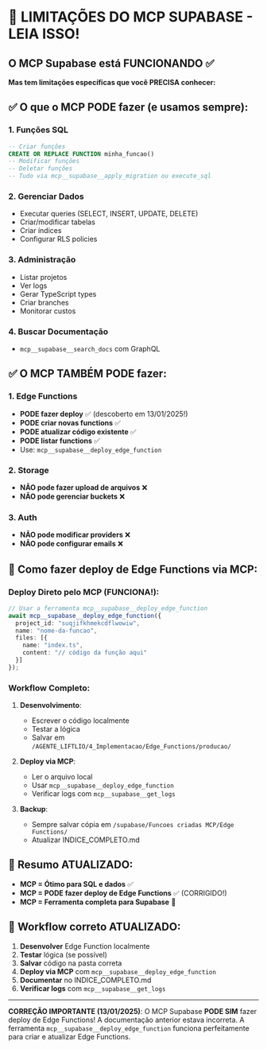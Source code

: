 # 🚨 LIMITAÇÕES DO MCP SUPABASE - LEIA ISSO!

## O MCP Supabase está FUNCIONANDO ✅

**Mas tem limitações específicas que você PRECISA conhecer:**

## ✅ O que o MCP PODE fazer (e usamos sempre):

### 1. Funções SQL
```sql
-- Criar funções
CREATE OR REPLACE FUNCTION minha_funcao()
-- Modificar funções
-- Deletar funções
-- Tudo via mcp__supabase__apply_migration ou execute_sql
```

### 2. Gerenciar Dados
- Executar queries (SELECT, INSERT, UPDATE, DELETE)
- Criar/modificar tabelas
- Criar índices
- Configurar RLS policies

### 3. Administração
- Listar projetos
- Ver logs
- Gerar TypeScript types
- Criar branches
- Monitorar custos

### 4. Buscar Documentação
- `mcp__supabase__search_docs` com GraphQL

## ✅ O MCP TAMBÉM PODE fazer:

### 1. Edge Functions
- **PODE fazer deploy** ✅ (descoberto em 13/01/2025!)
- **PODE criar novas functions** ✅
- **PODE atualizar código existente** ✅
- **PODE listar functions** ✅
- Use: `mcp__supabase__deploy_edge_function`

### 2. Storage
- **NÃO pode fazer upload de arquivos** ❌
- **NÃO pode gerenciar buckets** ❌

### 3. Auth
- **NÃO pode modificar providers** ❌
- **NÃO pode configurar emails** ❌

## 🚀 Como fazer deploy de Edge Functions via MCP:

### Deploy Direto pelo MCP (FUNCIONA!):

```typescript
// Usar a ferramenta mcp__supabase__deploy_edge_function
await mcp__supabase__deploy_edge_function({
  project_id: "suqjifkhmekcdflwowiw",
  name: "nome-da-funcao",
  files: [{
    name: "index.ts",
    content: "// código da função aqui"
  }]
});
```

### Workflow Completo:

1. **Desenvolvimento**:
   - Escrever o código localmente
   - Testar a lógica
   - Salvar em `/AGENTE_LIFTLIO/4_Implementacao/Edge_Functions/producao/`

2. **Deploy via MCP**:
   - Ler o arquivo local
   - Usar `mcp__supabase__deploy_edge_function`
   - Verificar logs com `mcp__supabase__get_logs`

3. **Backup**:
   - Sempre salvar cópia em `/supabase/Funcoes criadas MCP/Edge Functions/`
   - Atualizar INDICE_COMPLETO.md

## 📝 Resumo ATUALIZADO:

- **MCP = Ótimo para SQL e dados** ✅
- **MCP = PODE fazer deploy de Edge Functions** ✅ (CORRIGIDO!)
- **MCP = Ferramenta completa para Supabase** 🚀

## 🎯 Workflow correto ATUALIZADO:

1. **Desenvolver** Edge Function localmente
2. **Testar** lógica (se possível)
3. **Salvar** código na pasta correta
4. **Deploy via MCP** com `mcp__supabase__deploy_edge_function`
5. **Documentar** no INDICE_COMPLETO.md
6. **Verificar logs** com `mcp__supabase__get_logs`

---

**CORREÇÃO IMPORTANTE (13/01/2025)**: O MCP Supabase **PODE SIM** fazer deploy de Edge Functions! A documentação anterior estava incorreta. A ferramenta `mcp__supabase__deploy_edge_function` funciona perfeitamente para criar e atualizar Edge Functions.